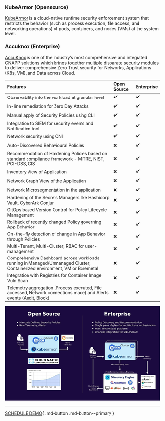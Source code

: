 

### KubeArmor (Opensource)
<a href="https://github.com/kubearmor/KubeArmor" target="_blank">KubeArmor</a> is a cloud-native runtime security enforcement system that restricts the behavior (such as process execution, file access, and networking operations) of pods, containers, and nodes (VMs) at the system level.

### Accuknox (Enterprise)
<a href="https://www.accuknox.com/contact-us" target="_blank">AccuKnox</a> is one of the industry’s most comprehensive and integrated CNAPP solutions which brings together multiple disparate security modules to deliver comprehensive Zero Trust security for Networks, Applications (K8s, VM), and Data across Cloud.

| Features                                                                                                                  | Open Source      | Enterprise       |
| :-------------------------------------------------------------------------------------------------------------------------| :----------------| :----------------|
| Observability into the workload at granular level                                                                         |:heavy_check_mark:|:heavy_check_mark:|
| In-line remediation for Zero Day Attacks                                                                                  |:heavy_check_mark:|:heavy_check_mark:|
| Manual apply of Security Policies using CLI                                                                               |:heavy_check_mark:|:heavy_check_mark:|
| Integration to SIEM for security events and Notification tool                                                             |:heavy_check_mark:|:heavy_check_mark:|
| Network security using CNI                                                                                                |:heavy_check_mark:|:heavy_check_mark:|
| Auto-Discovered Behavioural Policies                                                                                      | :x:              |:heavy_check_mark:|
| Recommendation of Hardening Policies based on standard compliance framework - MITRE, NIST, PCI-DSS, CIS                   | :x:              |:heavy_check_mark:|
| Inventory View of Application                                                                                             | :x:              |:heavy_check_mark:|
| Network Graph View of the Application                                                                                     | :x:              |:heavy_check_mark:|
| Network Microsegmentation in the application                                                                              | :x:              |:heavy_check_mark:|
| Hardening of the Secrets Managers like Hashicorp Vault, CyberArk Conjur                                                   | :x:              |:heavy_check_mark:|
| GitOps based Version Control for Policy Lifecycle Management                                                              | :x:              |:heavy_check_mark:|
| Rollback of recently changed Policy governing App Behavior                                                                | :x:              |:heavy_check_mark:|
| On-the-fly detection of change in App Behavior through Policies                                                           | :x:              |:heavy_check_mark:|
| Multi-Tenant, Multi-Cluster, RBAC for user-management                                                                     | :x:              |:heavy_check_mark:|
| Comprehensive Dashboard across workloads running in Managed/Unmanaged Cluster, Containerized environment, VM or Baremetal | :x:              |:heavy_check_mark:|
| Integration with Registries for Container Image Vuln Scan                                                                 | :x:              |:heavy_check_mark:|
| Telemetry aggregation (Process executed, File accessed, Network connections made) and Alerts events (Audit, Block)        | :x:              |:heavy_check_mark:|

![](/introduction/images/os-vs-enterprise.png)

- - -
[SCHEDULE DEMO](https://www.accuknox.com/contact-us){ .md-button .md-button--primary }